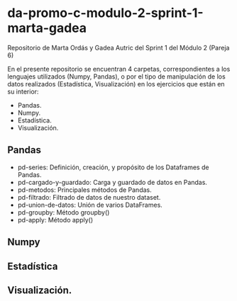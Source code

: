 # da-promo-c-modulo-2-sprint-1-marta-gadea
Repositorio de Marta Ordás y Gadea Autric del Sprint 1 del Módulo 2 (Pareja 6)

En el presente repositorio se encuentran 4 carpetas, correspondientes a los lenguajes utilizados (Numpy, Pandas), o por el tipo de manipulación de los datos realizados (Estadística, Visualización) en los ejercicios que están en su interior:

- Pandas.
- Numpy.
- Estadística.
- Visualización.

## Pandas

- pd-series: Definición, creación, y propósito de los Dataframes de Pandas.
- pd-cargado-y-guardado: Carga y guardado de datos en Pandas.
- pd-metodos: Principales métodos de Pandas.
- pd-filtrado: Filtrado de datos de nuestro dataset.
- pd-union-de-datos: Unión de varios DataFrames.
- pd-groupby: Método groupby()
- pd-apply: Método apply()

## Numpy

## Estadística

## Visualización.
